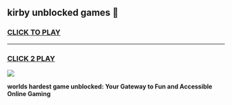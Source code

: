 
## kirby unblocked games 👋
<h3>
<a href="https://premium.freeplayer.one?title=kirby_unblocked_games&ref=13F">CLICK TO PLAY</a></h3>
<hr>

<h3>
<a href="https://premium.freeplayer.one?title=kirby_unblocked_games&ref=13F">CLICK 2 PLAY</a>
  
</h3>

<a href="https://premium.freeplayer.one?title=kirby_unblocked_games&ref=12F/"><img src="https://clearcache.store/games.png"></a>


**worlds hardest game unblocked: Your Gateway to Fun and Accessible Online Gaming**

